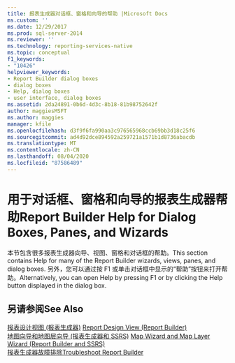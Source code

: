 ```yaml
---
title: 报表生成器对话框、窗格和向导的帮助 |Microsoft Docs
ms.custom: ''
ms.date: 12/29/2017
ms.prod: sql-server-2014
ms.reviewer: ''
ms.technology: reporting-services-native
ms.topic: conceptual
f1_keywords:
- "10426"
helpviewer_keywords:
- Report Builder dialog boxes
- dialog boxes
- Help, dialog boxes
- user interface, dialog boxes
ms.assetid: 2da24891-0b6d-4d3c-8b18-81b98752642f
author: maggiesMSFT
ms.author: maggies
manager: kfile
ms.openlocfilehash: d3f9f6fa990aa3c976565968ccb69bb3d18c25f6
ms.sourcegitcommit: ad4d92dce894592a259721a1571b1d8736abacdb
ms.translationtype: MT
ms.contentlocale: zh-CN
ms.lasthandoff: 08/04/2020
ms.locfileid: "87586489"
---
```

# <a name="report-builder-help-for-dialog-boxes-panes-and-wizards"></a><span data-ttu-id="949e2-102">用于对话框、窗格和向导的报表生成器帮助</span><span class="sxs-lookup"><span data-stu-id="949e2-102">Report Builder Help for Dialog Boxes, Panes, and Wizards</span></span>
  <span data-ttu-id="949e2-103">本节包含很多报表生成器向导、视图、窗格和对话框的帮助。</span><span class="sxs-lookup"><span data-stu-id="949e2-103">This section contains Help for many of the Report Builder wizards, views, panes, and dialog boxes.</span></span> <span data-ttu-id="949e2-104">另外，您可以通过按 F1 或单击对话框中显示的“帮助”按钮来打开帮助。</span><span class="sxs-lookup"><span data-stu-id="949e2-104">Alternatively, you can open Help by pressing F1 or by clicking the Help button displayed in the dialog box.</span></span>  
  
## <a name="see-also"></a><span data-ttu-id="949e2-105">另请参阅</span><span class="sxs-lookup"><span data-stu-id="949e2-105">See Also</span></span>  
 <span data-ttu-id="949e2-106">[报表设计视图 &#40;报表生成器&#41;](report-builder/report-design-view-report-builder.md) </span><span class="sxs-lookup"><span data-stu-id="949e2-106">[Report Design View &#40;Report Builder&#41;](report-builder/report-design-view-report-builder.md) </span></span>  
 <span data-ttu-id="949e2-107">[地图向导和地图层向导 &#40;报表生成器和 SSRS&#41;](report-design/map-wizard-and-map-layer-wizard-report-builder-and-ssrs.md) </span><span class="sxs-lookup"><span data-stu-id="949e2-107">[Map Wizard and Map Layer Wizard &#40;Report Builder and SSRS&#41;](report-design/map-wizard-and-map-layer-wizard-report-builder-and-ssrs.md) </span></span>  
 [<span data-ttu-id="949e2-108">报表生成器故障排除</span><span class="sxs-lookup"><span data-stu-id="949e2-108">Troubleshoot Report Builder</span></span>](../../2014/reporting-services/troubleshoot-report-builder.md)  
  
  
